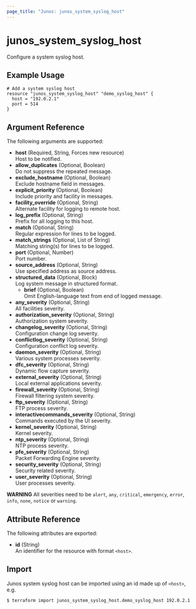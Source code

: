 ```yaml
---
page_title: "Junos: junos_system_syslog_host"
---
```


# junos_system_syslog_host

Configure a system syslog host.

## Example Usage

```hcl
# Add a system syslog host
resource "junos_system_syslog_host" "demo_syslog_host" {
  host = "192.0.2.1"
  port = 514
}
```

## Argument Reference

The following arguments are supported:

- **host** (Required, String, Forces new resource)  
  Host to be notified.
- **allow_duplicates** (Optional, Boolean)  
  Do not suppress the repeated message.
- **exclude_hostname** (Optional, Boolean)  
  Exclude hostname field in messages.
- **explicit_priority** (Optional, Boolean)  
  Include priority and facility in messages.
- **facility_override** (Optional, String)  
  Alternate facility for logging to remote host.
- **log_prefix** (Optional, String)  
  Prefix for all logging to this host.
- **match** (Optional, String)  
  Regular expression for lines to be logged.
- **match_strings** (Optional, List of String)  
  Matching string(s) for lines to be logged.
- **port** (Optional, Number)  
  Port number.
- **source_address** (Optional, String)  
  Use specified address as source address.
- **structured_data** (Optional, Block)  
  Log system message in structured format.
  - **brief** (Optional, Boolean)  
    Omit English-language text from end of logged message.
- **any_severity** (Optional, String)  
  All facilities severity.
- **authorization_severity** (Optional, String)  
  Authorization system severity.
- **changelog_severity** (Optional, String)  
  Configuration change log severity.
- **conflictlog_severity** (Optional, String)  
  Configuration conflict log severity.
- **daemon_severity** (Optional, String)  
  Various system processes severity.
- **dfc_severity** (Optional, String)  
  Dynamic flow capture severity.
- **external_severity** (Optional, String)  
  Local external applications severity.
- **firewall_severity** (Optional, String)  
  Firewall filtering system severity.
- **ftp_severity** (Optional, String)  
  FTP process severity.
- **interactivecommands_severity** (Optional, String)  
  Commands executed by the UI severity.
- **kernel_severity** (Optional, String)  
  Kernel severity.
- **ntp_severity** (Optional, String)  
  NTP process severity.
- **pfe_severity** (Optional, String)  
  Packet Forwarding Engine severity.
- **security_severity** (Optional, String)  
  Security related severity.
- **user_severity** (Optional, String)  
  User processes severity.

**WARNING** All severities need to be
`alert`, `any`, `critical`, `emergency`, `error`, `info`, `none`, `notice` or `warning`.

## Attribute Reference

The following attributes are exported:

- **id** (String)  
  An identifier for the resource with format `<host>`.

## Import

Junos system syslog host can be imported using an id made up of `<host>`, e.g.

```shell
$ terraform import junos_system_syslog_host.demo_syslog_host 192.0.2.1
```
